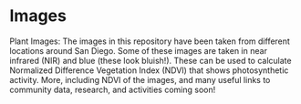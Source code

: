 # Images
Plant Images: The images in this repository have been taken from different locations around San Diego. Some of these images are taken in near infrared (NIR) and blue (these look bluish!). These can be used to calculate Normalized Difference Vegetation Index (NDVI) that shows photosynthetic activity. More, including NDVI of the images, and many useful links to community  data, research, and activities coming soon! 
